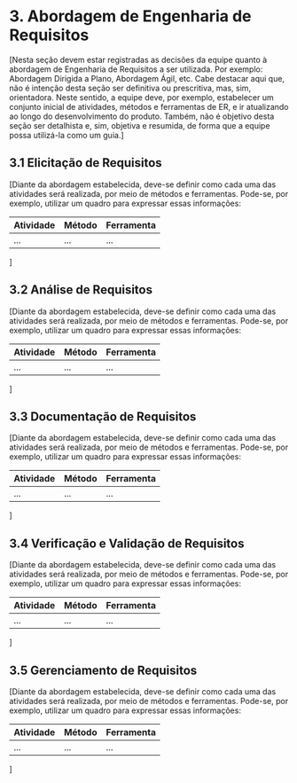 # 3.  Abordagem de Engenharia de Requisitos

[Nesta seção devem estar registradas as decisões da equipe quanto à abordagem de Engenharia de Requisitos a ser utilizada. Por exemplo: Abordagem Dirigida a Plano, Abordagem Ágil, etc.
Cabe destacar aqui que, não é intenção desta seção ser definitiva ou prescritiva, mas, sim, orientadora. Neste sentido, a equipe deve, por exemplo, estabelecer um conjunto inicial de atividades, métodos e ferramentas de ER, e ir atualizando ao longo do desenvolvimento do produto.
Também, não é objetivo desta seção ser detalhista e, sim, objetiva e resumida, de forma que a equipe possa utilizá-la como um guia.]

## 3.1 Elicitação de Requisitos
[Diante da abordagem estabelecida, deve-se definir como cada uma das atividades será realizada, por meio de métodos e ferramentas. Pode-se, por exemplo, utilizar um quadro para expressar essas informações:

Atividade | Método | Ferramenta 
----------|--------|-----------
|...|...|...|

]

## 3.2 Análise de Requisitos
[Diante da abordagem estabelecida, deve-se definir como cada uma das atividades será realizada, por meio de métodos e ferramentas. Pode-se, por exemplo, utilizar um quadro para expressar essas informações:

Atividade | Método | Ferramenta 
----------|--------|-----------
|...|...|...|

]

## 3.3 Documentação de Requisitos
[Diante da abordagem estabelecida, deve-se definir como cada uma das atividades será realizada, por meio de métodos e ferramentas. Pode-se, por exemplo, utilizar um quadro para expressar essas informações:

Atividade | Método | Ferramenta 
----------|--------|-----------
|...|...|...|

]

## 3.4 Verificação e Validação de Requisitos
[Diante da abordagem estabelecida, deve-se definir como cada uma das atividades será realizada, por meio de métodos e ferramentas. Pode-se, por exemplo, utilizar um quadro para expressar essas informações:

Atividade | Método | Ferramenta 
----------|--------|-----------
|...|...|...|

]

## 3.5 Gerenciamento de Requisitos 
[Diante da abordagem estabelecida, deve-se definir como cada uma das atividades será realizada, por meio de métodos e ferramentas. Pode-se, por exemplo, utilizar um quadro para expressar essas informações:

Atividade | Método | Ferramenta 
----------|--------|-----------
|...|...|...|

]
